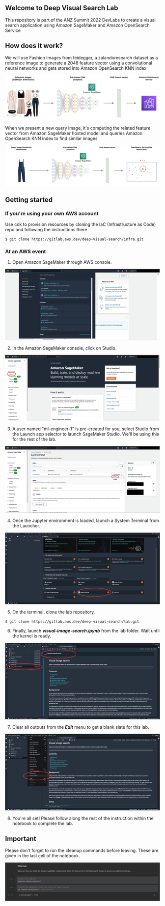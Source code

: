 ## Welcome to Deep Visual Search Lab
This repository is part of the ANZ Summit 2022 DevLabs to create a visual search application using Amazon SageMaker and Amazon OpenSearch Service

## How does it work?
We will use Fashion Images from feidegger, a zalandoresearch dataset as a reference image to generate a 2048 feature vector using a convolutional neural networks and gets stored into Amazon OpenSearch KNN index

![](./images/master-arch.png)

When we present a new query image, it's computing the related feature vector from Amazon SageMaker hosted model and queries Amazon OpenSearch KNN index to find similar images

![](./images/query-arch.png)

## Getting started

### If you're using your own AWS account

Use cdk to provision resources by cloning the IaC (Infrastructure as Code) repo and following the instructions there

```
$ git clone https://gitlab.aws.dev/deep-visual-search/infra.git
```

### At an AWS event

1. Open Amazon SageMaker through AWS console.

![](./images/aws-console-sagemaker.png)

2. In the Amazon SageMaker console, click on Studio.

![](./images/select-sm-studio.png)

3. A user named "ml-engineer-1" is pre-created for you, select Studio from the Launch app selector to launch SageMaker Studio. We'll be using this for the rest of the lab.

![](./images/launch-sm-studio.png)

4. Once the Jupyter environment is loaded, launch a System Terminal from the Launcher.

![](./images/sm-launch-terminal.png)

5. On the terminal, clone the lab repository.

```
$ git clone https://gitlab.aws.dev/deep-visual-search/lab.git
```

6. Finally, launch ***visual-image-search.ipynb*** from the lab folder. Wait until the kernel is ready.

![](./images/sm-launch-notebook.png)

7. Clear all outputs from the ***Edit*** menu to get a blank slate for this lab.

![](./images/sm-notebook-clear-outputs.png)

8. You're all set! Please follow along the rest of the instruction within the notebook to complete the lab.

## Important

Please don't forget to run the cleanup commands before leaving. These are given in the last cell of the notebook.

![](./images/cleanup.png)